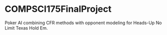 # COMPSCI175FinalProject

Poker AI combining CFR methods with opponent modeling for Heads-Up No Limit Texas Hold Em.
